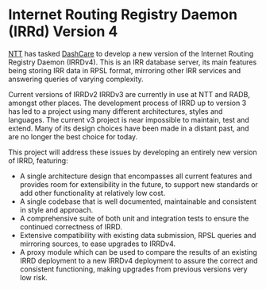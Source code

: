 # Internet Routing Registry Daemon (IRRd) Version 4

[NTT](https://us.ntt.net) has tasked [DashCare](https://dashcare.nl) to develop
a new version of the Internet Routing Registry Daemon (IRRDv4). This is an IRR
database server, its main features being storing IRR data in RPSL format,
mirroring other IRR services and answering queries of varying complexity.

Current versions of IRRDv2 IRRDv3 are currently in use at NTT and RADB, amongst
other places. The development process of IRRD up to version 3 has led to a
project using many different architectures, styles and languages. The current
v3 project is near impossible to maintain, test and extend. Many of its design
choices have been made in a distant past, and are no longer the best choice for
today.

This project will address these issues by developing an entirely new version of
IRRD, featuring:

* A single architecture design that encompasses all current features and
  provides room for extensibility in the future, to support new standards or
  add other functionality at relatively low cost.
* A single codebase that is well documented, maintainable and consistent in
  style and approach.
* A comprehensive suite of both unit and integration tests to ensure the
  continued correctness of IRRD.
* Extensive compatibility with existing data submission, RPSL queries and
  mirroring sources, to ease upgrades to IRRDv4.
* A proxy module which can be used to compare the results of an existing
  IRRD deployment to a new IRRDv4 deployment to assure the correct and
  consistent functioning, making upgrades from previous versions very low risk.
